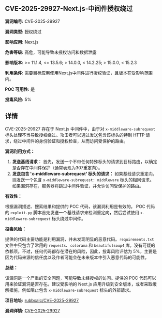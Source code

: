 ## CVE-2025-29927-Next.js-中间件授权绕过

**漏洞编号:** CVE-2025-29927

**漏洞类型:** 授权绕过

**影响应用:** Next.js

**危害等级:** 高危，可能导致未授权访问和数据泄露

**影响版本:** >= 11.1.4, <= 13.5.6; > 14.0.0, < 14.2.25; > 15.0.0, < 15.2.3

**利用条件:** 需要目标应用使用Next.js中间件进行授权验证，且版本在受影响范围内。

**POC 可用性:** 是

**投毒风险:** 5%

## 详情

CVE-2025-29927 存在于 Next.js 中间件中，由于对 `x-middleware-subrequest` 标头处理不当导致授权绕过。攻击者可以通过发送包含该标头的特制 HTTP 请求，绕过中间件的身份验证和授权检查，从而访问受保护的路由。

**漏洞利用方式：**

1.  **发送基线请求：** 首先，发送一个不带任何特殊标头的请求到目标路由，以确定是否存在中间件保护（通常表现为307重定向）。
2.  **发送包含 'x-middleware-subrequest' 标头的请求：** 如果基线请求重定向，则发送一个包含 `x-middleware-subrequest: middleware` 标头的相同请求。  如果漏洞存在，服务器将跳过中间件验证，并允许访问受保护的路由。

**有效性：**

根据漏洞描述、搜索结果和提供的 POC 代码，该漏洞利用是有效的。  POC 代码的 `exploit.py` 脚本首先发送一个基线请求来检测重定向，然后尝试使用 `x-middleware-subrequest` 标头绕过中间件。

**投毒风险：**

提供的代码主要功能是利用漏洞，并未发现明显的恶意代码。`requirements.txt` 文件中只包含了常用的 `requests`、`colorama` 和 `beautifulsoup4` 库，没有可疑的依赖项。不过，任何代码都存在潜在的风险，因此，投毒风险评估为 5%，主要是因为代码来源的信任度以及作者可能会在未来版本中引入恶意代码的可能性。

**总结：**

该漏洞是一个严重的安全问题，可能导致未经授权的访问。提供的 POC 代码可以用来验证漏洞是否存在。建议受影响的 Next.js 应用升级到安全版本，或者采取缓解措施，例如阻止包含 `x-middleware-subrequest` 标头的外部请求。

**项目地址:** [rubbxalc/CVE-2025-29927](https://github.com/rubbxalc/CVE-2025-29927)

**漏洞详情:** [CVE-2025-29927](https://nvd.nist.gov/vuln/detail/CVE-2025-29927)